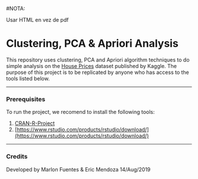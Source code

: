 #NOTA:

Usar HTML en vez de pdf

# Clustering, PCA & Apriori Analysis

This repository uses clustering, PCA and Apriori algorithm techniques to do simple analysis on the [House Prices](https://www.kaggle.com/c/house-prices-advanced-regression-techniques) dataset published by Kaggle. The purpose of this project is to be replicated by anyone who has access to the tools listed below. 

___
### Prerequisites

To run the project, we recomend to install the following tools:
1. [CRAN-R-Project](https://cran.r-project.org/)
2. [https://www.rstudio.com/products/rstudio/download/](https://www.rstudio.com/products/rstudio/download/)


___
### Credits

Developed by Marlon Fuentes & Eric Mendoza
 14/Aug/2019
